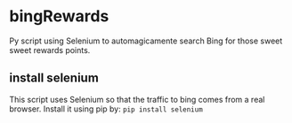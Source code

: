 # bingRewards
Py script using Selenium to automagicamente search Bing for those sweet sweet rewards points.

## install selenium
This script uses Selenium so that the traffic to bing comes from a real browser. Install it using pip by: ```pip install selenium``` 
